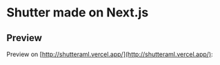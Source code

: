 # Shutter made on Next.js

## Preview

Preview on [http://shutteraml.vercel.app/](http://shutteraml.vercel.app/):
